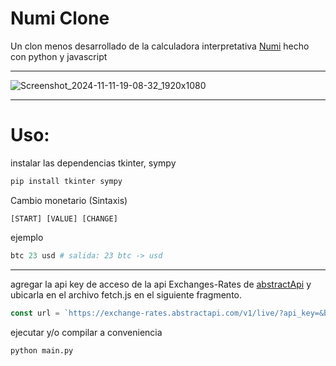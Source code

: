 # Numi Clone


Un clon menos desarrollado de la calculadora interpretativa [Numi](https://github.com/nikolaeu/numi) hecho con python
y javascript

---

![Screenshot_2024-11-11-19-08-32_1920x1080](https://github.com/user-attachments/assets/896f97f3-07d0-4f41-8e36-0cb6cc00df7b)

---

# Uso: 

instalar las dependencias tkinter, sympy

```py
pip install tkinter sympy
```

Cambio monetario (Sintaxis)

```
[START] [VALUE] [CHANGE]
```

ejemplo

```py
btc 23 usd # salida: 23 btc -> usd
```


---

agregar la api key de acceso de la api Exchanges-Rates de [abstractApi](https://www.abstractapi.com/a/home?utm_source=google&utm_medium=cpc&utm_campaign=branded&utm_term=abstract%20api&gad_source=1&gclid=EAIaIQobChMItcegm5bSiQMVfqFaBR2qEzE8EAAYASAAEgK-E_D_BwE)
y ubicarla en el archivo fetch.js en el siguiente fragmento.

```js
const url = `https://exchange-rates.abstractapi.com/v1/live/?api_key=&base=${base}`
```

ejecutar y/o compilar a conveniencia

```
python main.py
```

